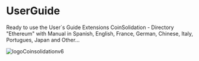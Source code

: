# UserGuide
Ready to use the User`s Guide Extensions CoinSolidation - Directory "Ethereum" with Manual in Spanish, English, France, German, Chinese, Italy, Portugues, Japan and Other...


![logoCoinsolidationv6](https://user-images.githubusercontent.com/74171247/114766954-a65a7500-9d2c-11eb-864f-9b3ad034d76a.png)
